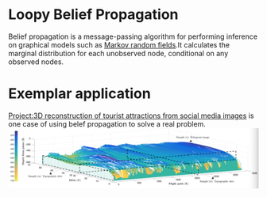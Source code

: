 # Loopy Belief Propagation
Belief propagation is a message-passing algorithm for performing inference on graphical models such as [Markov random fields](https://github.com/hpcanalytics/Markov-Random-Field).It calculates the marginal distribution for each unobserved node, conditional on any observed nodes.  
# Exemplar application
[Project:3D reconstruction of tourist attractions from social media images](http://vision.soic.indiana.edu/projects/disco/) is one case of using belef propagation to solve a real problem.
![Exemplar application](https://github.com/hpcanalytics/Markov-Random-Field/blob/master/resource/TRW.png)
